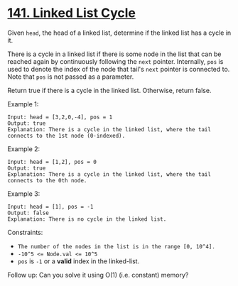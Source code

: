 # [141. Linked List Cycle](https://leetcode.com/problems/linked-list-cycle/)

Given `head`, the head of a linked list, determine if the linked list has a cycle in it.

There is a cycle in a linked list if there is some node in the list that can be reached again by continuously following the `next` pointer. Internally, `pos` is used to denote the index of the node that tail's `next` pointer is connected to. Note that `pos` is not passed as a parameter.

Return true if there is a cycle in the linked list. Otherwise, return false.


Example 1:
```
Input: head = [3,2,0,-4], pos = 1
Output: true
Explanation: There is a cycle in the linked list, where the tail connects to the 1st node (0-indexed).
```
Example 2:
```
Input: head = [1,2], pos = 0
Output: true
Explanation: There is a cycle in the linked list, where the tail connects to the 0th node.
```
Example 3:
```
Input: head = [1], pos = -1
Output: false
Explanation: There is no cycle in the linked list.
```

Constraints:
* `The number of the nodes in the list is in the range [0, 10^4].`
* `-10^5 <= Node.val <= 10^5`
* `pos` is `-1` or a **valid** index in the linked-list.


Follow up: Can you solve it using O(1) (i.e. constant) memory?
